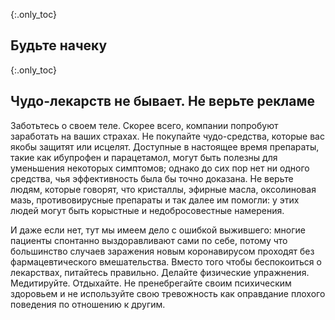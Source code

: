 {:.only_toc}
## Будьте начеку

{:.only_toc}
## Чудо-лекарств не бывает. Не верьте рекламе

Заботьтесь о своем теле. Скорее всего, компании попробуют заработать на ваших страхах. Не покупайте чудо-средства, которые вас якобы защитят или исцелят. Доступные в настоящее время препараты, такие как ибупрофен и парацетамол, могут быть полезны для уменьшения некоторых симптомов; однако до сих пор нет ни одного средства, чья эффективность была бы точно доказана. Не верьте людям, которые говорят, что кристаллы, эфирные масла, оксолиновая мазь, противовирусные препараты и так далее им помогли: у этих людей могут быть корыстные и недобросовестные намерения. 

И даже если нет, тут мы имеем дело с ошибкой выжившего: многие пациенты спонтанно выздоравливают сами по себе, потому что большинство случаев заражения новым коронавирусом проходят без фармацевтического вмешательства. Вместо того чтобы беспокоиться о лекарствах, питайтесь правильно. Делайте физические упражнения. Медитируйте. Отдыхайте. Не пренебрегайте своим психическим здоровьем и не используйте свою тревожность как оправдание плохого поведения по отношению к другим.
